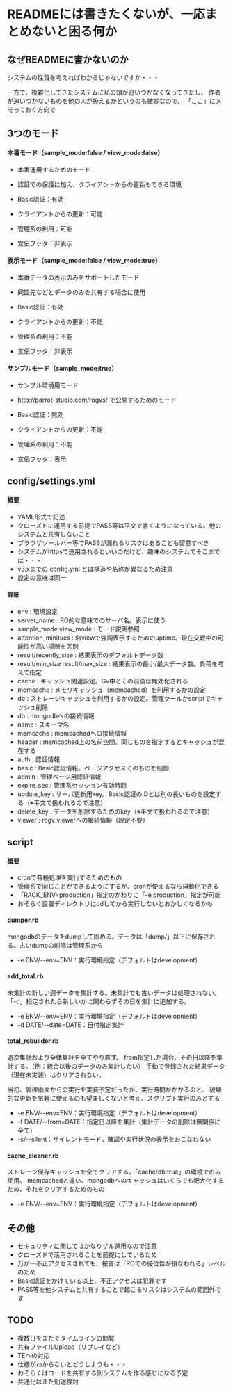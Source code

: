 READMEには書きたくないが、一応まとめないと困る何か
===============

なぜREADMEに書かないのか
---------------
システムの性質を考えればわかるじゃないですか・・・


一方で、複雑化してきたシステムに私の頭が追いつかなくなってきたし、
作者が追いつかないものを他の人が扱えるかというのも微妙なので、
「ここ」にメモっておく方向で


3つのモード
---------------
#### 本番モード（sample\_mode:false / view\_mode:false）
- 本番運用するためのモード
- 認証での保護に加え、クライアントからの更新もできる環境

 - Basic認証：有効
 - クライアントからの更新：可能
 - 管理系の利用：可能
 - 宣伝フッタ：非表示


#### 表示モード（sample\_mode:false / view\_mode:true）
- 本番データの表示のみをサポートしたモード
- 同盟先などとデータのみを共有する場合に使用

 - Basic認証：有効
 - クライアントからの更新：不能
 - 管理系の利用：不能
 - 宣伝フッタ：非表示


#### サンプルモード（sample\_mode:true）
- サンプル環境用モード
- http://parrot-studio.com/rogvs/ で公開するためのモード

 - Basic認証：無効
 - クライアントからの更新：不能
 - 管理系の利用：不能
 - 宣伝フッタ：表示


config/settings.yml
---------------
#### 概要
- YAML形式で記述
- クローズドに運用する前提でPASS等は平文で書くようになっている。他のシステムと共有しないこと
 - ブラウザツールバー等でPASSが漏れるリスクはあることも留意すべき
 - システムがhttpsで運用されるといいのだけど、趣味のシステムでそこまでは・・・
- v3.xまでの config.yml とは構造や名称が異なるため注意
 - 設定の意味は同一

#### 詳細
- env : 環境設定
 - server\_name : RO的な意味でのサーバ名。表示に使う
 - sample\_mode view\_mode : モード説明参照
 - attention\_minitues : 砦viewで強調表示するためのuptime。現在交戦中の可能性が高い場所を区別
 - result/recently\_size : 結果表示のデフォルトデータ数
 - result/min\_size result/max\_size : 結果表示の最小/最大データ数。負荷を考えて指定
- cache : キャッシュ関連設定。Gv中とその前後は無効化される
 - memcache : メモリキャッシュ（memcached）を利用するかの設定
 - db : ストレージキャッシュを利用するかの設定。管理ツールかscriptでキャッシュ削除
- db : mongodbへの接続情報
 - name : スキーマ名
- memcache : memcachedへの接続情報
 - header : memcached上の名前空間。同じものを指定するとキャッシュが混在する
- auth : 認証情報
 - basic : Basic認証情報。ページアクセスそのものを制御
 - admin : 管理ページ用認証情報
  - expire_sec : 管理系セッション有効時間
 - update_key : サーバ更新用key。Basic認証のIDとは別の長いものを設定する（※平文で扱われるので注意）
 - delete_key : データを削除するためのkey（※平文で扱われるので注意）
- viewer : rogv_viewerへの接続情報（設定不要）

script
---------------
#### 概要
- cronで各種処理を実行するためのもの
- 管理系で同じことができるようにするが、cronが使えるなら自動化できる
- 「RACK_ENV=production」指定のかわりに「-e production」指定が可能
- おそらく設置ディレクトリにcdしてから実行しないとおかしくなるかも

#### dumper.rb
mongodbのデータをdumpして固める。データは「dump/」以下に保存される。古いdumpの削除は管理系から

- -e ENV/--env=ENV：実行環境指定（デフォルトはdevelopment）

#### add_total.rb
未集計の新しい週データを集計する。未集計でも古いデータは処理されない。
「-d」指定されたら新しいかに関わらずその日を集計に追加する。

- -e ENV/--env=ENV：実行環境指定（デフォルトはdevelopment）
- -d DATE/--date=DATE：日付指定集計

#### total_rebuilder.rb
週次集計および全体集計を全てやり直す。
from指定した場合、その日以降を集計する。（例：統合以後のデータのみ集計したい）
手動で登録された結果データ（現在未実装）はクリアされない。

当初、管理画面からの実行を実装予定だったが、実行時間がかかるのと、
破壊的な更新を気軽に使えるのも望ましくないと考え、スクリプト実行のみとする

- -e ENV/--env=ENV：実行環境指定（デフォルトはdevelopment）
- -f DATE/--from=DATE：指定日以降を集計（集計データの削除は無関係に全て）
- -s/--silent：サイレントモード。確認や実行状況の表示をおこなわない

#### cache\_cleaner.rb
ストレージ保存キャッシュを全てクリアする。「cache/db:true」の環境でのみ使用。
memcachedと違い、mongodbへのキャッシュはいくらでも肥大化するため、それをクリアするためのもの

- -e ENV/--env=ENV：実行環境指定（デフォルトはdevelopment）


その他
---------------
- セキュリティに関してはかなりザル運用なので注意
 - クローズドで活用されることを前提にしているため
 - 万が一不正アクセスされても、被害は「ROでの優位性が損なわれる」レベルのため
- Basic認証をかけている以上、不正アクセスは犯罪です
- PASS等を他システムと共有することで起こるリスクはシステムの範囲外です

TODO
---------------
- 複数日をまたぐタイムラインの閲覧
- 共有ファイルUpload（リプレイなど）
- TEへの対応
 - 仕様がわからないとどうしようも・・・
 - おそらくはコードを共有する別システムを作る感じになる予定
 - 共通化はまた別途検討
